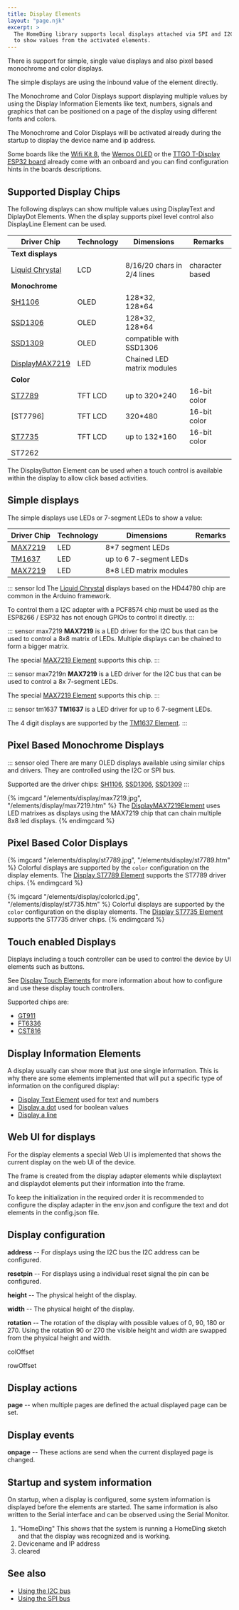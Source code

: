 ```yaml
---
title: Display Elements
layout: "page.njk"
excerpt: >
  The HomeDing library supports local displays attached via SPI and I2C bus
  to show values from the activated elements.
---
```


There is support for simple, single value displays and also pixel based monochrome and color displays.

The simple displays are using the inbound value of the element directly.

The Monochrome and Color Displays support displaying multiple values by using the Display Information Elements
like text, numbers, signals and graphics
that can be positioned on a page of the display using different fonts and colors.

The Monochrome and Color Displays will be activated already during the startup
to display the device name and ip address.

Some boards like the [Wifi Kit 8](/boards/wifikit8.md), the [Wemos OLED](/boards/wemosoled.md)
or the [TTGO T-Display ESP32 board](/boards/esp32/ttgo-t-display.md)
already come with an onboard and you can find configuration hints in the boards descriptions.

## Supported Display Chips

The following displays can show multiple values using DisplayText and DiplayDot Elements.
When the display supports pixel level control also DisplayLine Element can be used.

| Driver Chip       | Technology | Dimensions                 | Remarks         |
| ----------------- | ---------- | -------------------------- | --------------- |
| **Text displays** |            |                            |                 |
| [Liquid Chrystal] | LCD        | 8/16/20 chars in 2/4 lines | character based |
| **Monochrome**    |            |                            |                 |
| [SH1106]          | OLED       | 128\*32, 128\*64           |                 |
| [SSD1306]         | OLED       | 128\*32, 128\*64           |                 |
| [SSD1309]         | OLED       | compatible with SSD1306    |                 |
| [DisplayMAX7219]  | LED        | Chained LED matrix modules |                 |
| **Color**         |            |                            |                 |
| [ST7789]          | TFT LCD    | up to 320\*240             | 16-bit color    |
| [ST7796]          | TFT LCD    | 320\*480                   | 16-bit color    | *2 |
| [ST7735]          | TFT LCD    | up to 132\*160             | 16-bit color    | *2 | [b1](/boards/esp32s3/lilygo-t-dongle-s3.md) |
| ST7262            |            |                            |                 |    | [b0](/boards/esp32s3/panel-8048S043.md)         |

The DisplayButton Element can be used when a touch control is available within the display
to allow click based activities.

<!--
| Driver Chip | Technology | Dimensions                      | Remarks |
| ----------- | ---------- | ------------------------------- | ------- |
| [TM1638]    | LED        | up to 8 7-segment LEDs and keys |         |
| [SSD1331]   | OLED Color | 96 \* 64                        |         |
-->

## Simple displays

The simple displays use LEDs or 7-segment LEDs to show a value:


| Driver Chip | Technology | Dimensions              | Remarks |
| ----------- | ---------- | ----------------------- | ------- |
| [MAX7219]   | LED        | 8\*7 segment LEDs       |         |
| [TM1637]    | LED        | up to 6 7-segment LEDs  |         |
| [MAX7219]   | LED        | 8\*8 LED matrix modules |         |

::: sensor lcd
The [Liquid Chrystal] displays based on the HD44780 chip are common in the Arduino framework.

To control them a I2C adapter with a PCF8574 chip must be used as the ESP8266 / ESP32 has not enough GPIOs to control it directly.
:::

::: sensor max7219
**MAX7219** is a LED driver for the I2C bus that can be used to control a 8x8 matrix of LEDs.
Multiple displays can be chained to form a bigger matrix.

The special [MAX7219 Element](/elements/max7219.md) supports this chip.
:::

::: sensor max7219n
**MAX7219** is a LED driver for the I2C bus that can be used to control a 8x 7-segment LEDs.

The special [MAX7219 Element](/elements/max7219.md) supports this chip.
:::

::: sensor tm1637
**TM1637** is a LED driver for up to 6 7-segment LEDs.

The 4 digit displays are supported by the [TM1637 Element](/elements/tm1637.md).
:::


## Pixel Based Monochrome Displays

::: sensor oled
There are many OLED displays available using similar chips and drivers.
They are controlled using the I2C or SPI bus.

Supported are the driver chips: [SH1106], [SSD1306], [SSD1309]
:::

{% imgcard "/elements/display/max7219.jpg", "/elements/display/max7219.htm" %}
  The [DisplayMAX7219Element](/elements/display/max7219.md) uses LED matrixes as displays
  using the MAX7219 chip that can chain multiple 8x8 led displays.
{% endimgcard %}


## Pixel Based Color Displays

{% imgcard "/elements/display/st7789.jpg", "/elements/display/st7789.htm" %}
  Colorful displays are supported by the `color` configuration on the display elements.
  The [Display ST7789 Element](/elements/display/st7789.md) supports the ST7789 driver chips.
{% endimgcard %}

{% imgcard "/elements/display/colorlcd.jpg", "/elements/display/st7735.htm" %}
  Colorful displays are supported by the `color` configuration on the display elements.
  The [Display ST7735 Element](/elements/display/st7735.md) supports the ST7735 driver chips.
{% endimgcard %}


<!--
TODO: other display
SSD 1331 (in planning) -->
  <!-- * ssd1322 OLED 480*128 -->
  <!-- * ssd1325 OLED 128*80 Gray Scale -->
  <!-- * ssd1327 OLED 128*128 Gray Scale -->


## Touch enabled Displays

Displays including a touch controller can be used to control the device
by UI elements such as buttons.

See [Display Touch Elements](/elements/display/touch.md) for more information about how to configure and use these display touch controllers.

Supported chips are:

* [GT911](/elements/display/touchgt911.md)
* [FT6336](/elements/display/touchft6336.md)
* [CST816](/elements/display/touchcst816.md)


## Display Information Elements

A display usually can show more that just one single information.
This is why there are some elements implemented that will put a specific type of information
on the configured display:

* [Display Text Element](/elements/display/text.md) used for text and numbers
* [Display a dot](/elements/display/dot.md) used for boolean values
* [Display a line](/elements/display/line.md)
<!-- * [displaybar](/elements/displaybar.md) -->

## Web UI for displays

For the display elements a special Web UI is implemented that shows the current display on the web UI of the device.

The frame is created from the display adapter elements while displaytext and displaydot elements put their information into the frame.

To keep the initialization in the required order it is recommended to configure the display adapter in the env.json and configure the text and dot elements in the config.json file.

## Display configuration

**address** -- For displays using the I2C bus the I2C address can be configured.

**resetpin** -- For displays using a individual reset signal the pin can be configured.

**height** -- The physical height of the display.

**width** -- The physical height of the display.

**rotation** -- The rotation of the display with possible values of 0, 90, 180 or 270.
Using the rotation 90 or 270 the visible height and width are swapped from the physical height and width.

colOffset

rowOffset


## Display actions

**page** -- when multiple pages are defined the actual displayed page can be set.

<!--
TODO: **addpage** -- 

TODO: **clear** -- clear the display
-->


## Display events

**onpage** -- These actions are send when the current displayed page is changed.


## Startup and system information

On startup, when a display is configured, some system information is displayed before the elements are started. The same information is also written to the Serial interface and can be observed using the Serial Monitor.

1. "HomeDing"
   This shows that the system is running a HomeDing sketch and that the display was recognized and is working.
2. Devicename and IP address
3. cleared

## See also

* [Using the I2C bus](/dev/i2c.md)
* [Using the SPI bus](/dev/spi.md)

[liquid chrystal]: /elements/display/lcd.md
[max7219]: /elements/max7219.md
[displayMax7219]: /elements/display/max7219.md
[tm1637]: /elements/tm1637.md
[sh1106]: /elements/display/sh1106.md
[ssd1306]: /elements/display/ssd1306.md
[ssd1309]: /elements/display/ssd1309.md
[st7789]: /elements/display/st7789.md
[st7735]: /elements/display/st7735.md


